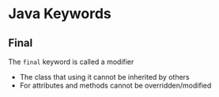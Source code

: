 # Java Keywords

## Final

The `final` keyword is called a modifier

- The class that using it cannot be inherited by others
- For attributes and methods cannot be overridden/modified
